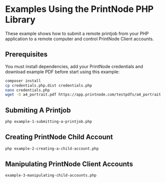 # Examples Using the PrintNode PHP Library
These example shows how to submit a remote printjob from your PHP application to a remote computer and control PrintNode Client accounts.

## Prerequisites
You must install dependencies, add your PrintNode credentials and download example PDF before start using this example:

```bash
composer install
cp credentials.php.dist credentials.php
nano credentials.php
wget -O a4_portrait.pdf https://app.printnode.com/testpdfs/a4_portrait.pdf
```

## Submiting A Printjob

```bash
php example-1-submitting-a-printjob.php
```

## Creating PrintNode Child Account


```bash
php example-2-creating-a-child-account.php
```

## Manipulating PrintNode Client Accounts

```bash
example-3-manipulating-child-accounts.php
```



